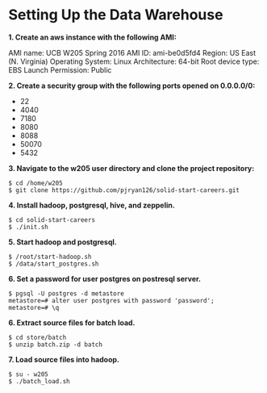 # Setting Up the Data Warehouse

**1. Create an aws instance with the following AMI:**

AMI name:           UCB W205 Spring 2016
AMI ID:             ami-be0d5fd4
Region:             US East (N. Virginia)
Operating System:   Linux
Architecture:       64-bit
Root device type:   EBS
Launch Permission:  Public

**2. Create a security group with the following ports opened on 0.0.0.0/0:**
+ 22
+ 4040
+ 7180
+ 8080
+ 8088
+ 50070
+ 5432

**3. Navigate to the w205 user directory and clone the project repository:**

```
$ cd /home/w205
$ git clone https://github.com/pjryan126/solid-start-careers.git
```

**4. Install hadoop, postgresql, hive, and zeppelin.**

```
$ cd solid-start-careers
$ ./init.sh
```

**5. Start hadoop and postgresql.**

```
$ /root/start-hadoop.sh
$ /data/start_postgres.sh
```

**6. Set a password for user postgres on postresql server.**

```
$ pgsql -U postgres -d metastore
metastore=# alter user postgres with password 'password';
metastore=# \q
```

**6. Extract source files for batch load.**

```
$ cd store/batch
$ unzip batch.zip -d batch
```

**7. Load source files into hadoop.**

```
$ su - w205
$ ./batch_load.sh
```
